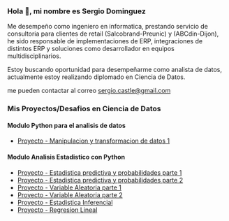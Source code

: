 ### Hola 👋, mi nombre es Sergio Dominguez 


Me desempeño como ingeniero en informatica, prestando servicio de consultoria para clientes de retail (Salcobrand-Preunic) y (ABCdin-Dijon), he sido responsable de implementaciones de ERP, integraciones de distintos ERP y soluciones como desarrollador en equipos multidisciplinarios.

Estoy buscando oportunidad para desempeñarme como analista de datos, actualmente estoy realizando diplomado en Ciencia de Datos.

me pueden contactar al correo sergio.castle@gmail.com

### Mis Proyectos/Desafios en Ciencia de Datos

#### Modulo Python para el analisis de datos
- [Proyecto - Manipulacion y transformacion de datos 1](https://github.com/sergio-dominguez-castillo/Manipulacion_y_transformacion_de_datos_1.git)


#### Modulo Analisis Estadistico con Python
- [Proyecto - Estadistica predictiva y probabilidades parte 1](https://github.com/sergio-dominguez-castillo/Estadistica_Descriptiva_y_Probabilidades_1.git)
- [Proyecto - Estadistica predictiva y probabilidades parte 2](https://github.com/sergio-dominguez-castillo/Estadistica_predictiva_y_probabilidades_2.git)
- [Proyecto - Variable Aleatoria parte 1](https://github.com/sergio-dominguez-castillo/Variable_Aleatoria_1.git)
- [Proyecto - Variable Aleatoria parte 2](https://github.com/sergio-dominguez-castillo/Variable_aleatoria_2.git)
- [Proyecto - Estadistica Inferencial](https://github.com/sergio-dominguez-castillo/Estadistica_inferencial.git)
- [Proyecto - Regresion Lineal](https://github.com/sergio-dominguez-castillo/Regresion_Lineal.git)
  




